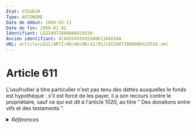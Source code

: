 ```yaml
---
État: VIGUEUR
Type: AUTONOME
Date de début: 1804-03-21
Date de fin: 2999-01-01
Identifiant: LEGIARTI000006429550
Ancien identifiant: ACAXXXXXXXX5X00611AAXXAA
URL: article/LEGI/ARTI/00/00/06/42/95/LEGIARTI000006429550.xml
---
```


<h1>Article 611</h1>

L'usufruitier à titre particulier n'est pas tenu des dettes auxquelles le fonds
est hypothéqué : s'il est forcé de les payer, il a son recours contre le
propriétaire, sauf ce qui est dit à l'article 1020, au titre " Des donations
entre vifs et des testaments ".


<details>
  <summary><em>Références</em></summary>

  <h2>Articles faisant référence à l'article</h2>
  
  <ul>
    <li>
      <a href="https://legal.tricoteuses.fr//redirection/LEGIARTI000006434745?vers=git&vers=legifrance">Code civil - article 1020 AUTONOME MODIFIE, en vigueur du 1804-03-21 au 2007-01-01</a> CITATION cible
    </li>
    <li>
      <a href="https://legal.tricoteuses.fr//redirection/LEGIARTI000006434746?vers=git&vers=legifrance">Code civil - article 1020 AUTONOME VIGUEUR, en vigueur depuis le 2007-01-01</a> CITATION cible
    </li>
  </ul>
  
  <h2>Références faites par l'article</h2>
  
  <ul>
    <li>
      2999-01-01 CITATION source <a href="https://legal.tricoteuses.fr//redirection/LEGIARTI000006434745?vers=git&vers=legifrance">Code civil - article 1020 AUTONOME MODIFIE, en vigueur du 1804-03-21 au 2007-01-01</a>
    </li>
    <li>
      CODIFICATION source Loi 1804-01-30
    </li>
    <li>
      CREATION source Loi 1804-01-30 promulguée le 9 février 1804
    </li>
  </ul>
</details>
